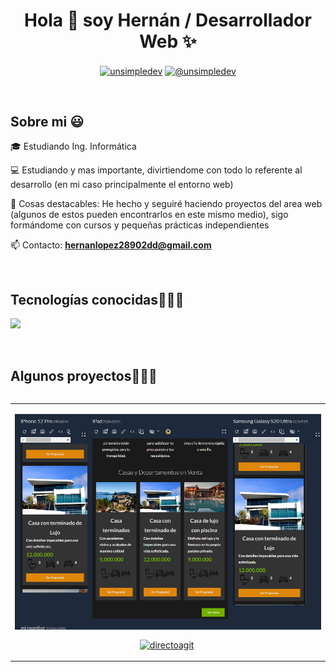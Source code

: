 <h1 align="center">Hola 👋  soy Hernán / Desarrollador Web ✨ </h1> 

<p align="center">
<a href="www.linkedin.com/in/hernán-lopéz" target="blank"><img align="center" src="https://img.shields.io/badge/LinkedIn-0077B5?style=for-the-badge&logo=linkedin&logoColor=white" alt="unsimpledev"/></a>
<a href = "mailto:hernanlopez28902dd@gmail.com" target="blank"><img align="center" src="https://img.shields.io/badge/Gmail-D14836?style=for-the-badge&logo=gmail&logoColor=white" alt="@unsimpledev"  /></a>
  </p>
<br>
<h2>Sobre mi 😃</h2>
<!--Intro start-->

<p align="left">
🎓 Estudiando Ing. Informática 
  
💻 Estudiando y mas importante, divirtiendome con todo lo referente al desarrollo (en mi caso principalmente el entorno web)

📝 Cosas destacables: He hecho y seguiré haciendo proyectos del area web (algunos de estos pueden encontrarlos en este mismo medio), sigo formándome con cursos y pequeñas prácticas independientes


📫 Contacto: **hernanlopez28902dd@gmail.com**
<!--Intro end-->
  </p>
<br>

<h2 >Tecnologías conocidas👨🏻‍💻</h2>
<!--tech stack icons-->
<p align="left">
  <a href="https://skillicons.dev">
    <img src="https://skillicons.dev/icons?i=php,flutter,py,css,html,js,nodejs,mysql,git,github,docker,vscode,linux,&perline=12" />
  </a>
</p>
<br>
<!-------------------------->
<div id="proyectos">
<h2 >Algunos proyectos👨🏻‍💻</h2>

<table align="left" >
<tr border="none">
  <td width="25%" align="center">
    <p align="center">
     <a href="https://github.com/Hernan343/Bienes_Raices-En-proceso-" title="Bienes Raices [En proceso]">
        <img align="center" width=100% src="https://github.com/Hernan343/Hernan343/blob/main/ejemplo.png"   alt="Proyecto" /></a>
      </p>
    <p align="center">
        <a href="" target="blank"><img align="center" src="https://img.shields.io/badge/GitHub-100000?style=for-the-badge&logo=github&logoColor=white" alt="directoagit"  /></a>
      <a href="" target="blank"><img align="center" src="" alt="" /></a>
    </p>       
</td>
  
</tr>
</table>
  </div>
<br>
<br><br>
<br>
<br><br><br>
<br><br>

<!------------------------->

